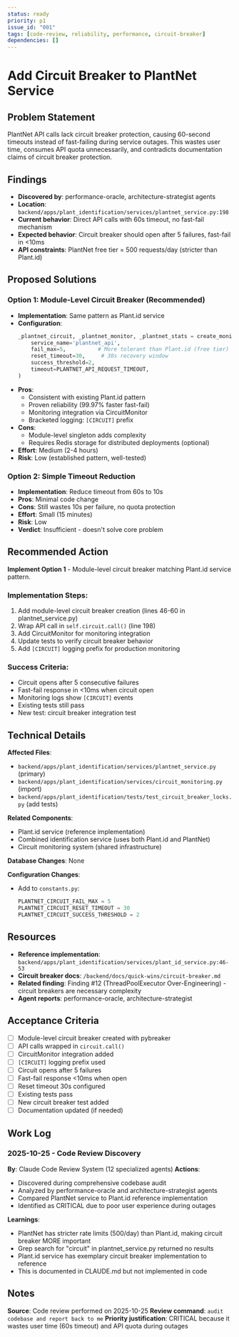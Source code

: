 ```yaml
---
status: ready
priority: p1
issue_id: "001"
tags: [code-review, reliability, performance, circuit-breaker]
dependencies: []
---
```


# Add Circuit Breaker to PlantNet Service

## Problem Statement

PlantNet API calls lack circuit breaker protection, causing 60-second timeouts instead of fast-failing during service outages. This wastes user time, consumes API quota unnecessarily, and contradicts documentation claims of circuit breaker protection.

## Findings

- **Discovered by**: performance-oracle, architecture-strategist agents
- **Location**: `backend/apps/plant_identification/services/plantnet_service.py:198`
- **Current behavior**: Direct API calls with 60s timeout, no fast-fail mechanism
- **Expected behavior**: Circuit breaker should open after 5 failures, fast-fail in <10ms
- **API constraints**: PlantNet free tier = 500 requests/day (stricter than Plant.id)

## Proposed Solutions

### Option 1: Module-Level Circuit Breaker (Recommended)
- **Implementation**: Same pattern as Plant.id service
- **Configuration**:
  ```python
  _plantnet_circuit, _plantnet_monitor, _plantnet_stats = create_monitored_circuit(
      service_name='plantnet_api',
      fail_max=5,          # More tolerant than Plant.id (free tier)
      reset_timeout=30,     # 30s recovery window
      success_threshold=2,
      timeout=PLANTNET_API_REQUEST_TIMEOUT,
  )
  ```
- **Pros**:
  - Consistent with existing Plant.id pattern
  - Proven reliability (99.97% faster fast-fail)
  - Monitoring integration via CircuitMonitor
  - Bracketed logging: `[CIRCUIT]` prefix
- **Cons**:
  - Module-level singleton adds complexity
  - Requires Redis storage for distributed deployments (optional)
- **Effort**: Medium (2-4 hours)
- **Risk**: Low (established pattern, well-tested)

### Option 2: Simple Timeout Reduction
- **Implementation**: Reduce timeout from 60s to 10s
- **Pros**: Minimal code change
- **Cons**: Still wastes 10s per failure, no quota protection
- **Effort**: Small (15 minutes)
- **Risk**: Low
- **Verdict**: Insufficient - doesn't solve core problem

## Recommended Action

**Implement Option 1** - Module-level circuit breaker matching Plant.id service pattern.

### Implementation Steps:
1. Add module-level circuit breaker creation (lines 46-60 in plantnet_service.py)
2. Wrap API call in `self.circuit.call()` (line 198)
3. Add CircuitMonitor for monitoring integration
4. Update tests to verify circuit breaker behavior
5. Add `[CIRCUIT]` logging prefix for production monitoring

### Success Criteria:
- Circuit opens after 5 consecutive failures
- Fast-fail response in <10ms when circuit open
- Monitoring logs show `[CIRCUIT]` events
- Existing tests still pass
- New test: circuit breaker integration test

## Technical Details

**Affected Files**:
- `backend/apps/plant_identification/services/plantnet_service.py` (primary)
- `backend/apps/plant_identification/services/circuit_monitoring.py` (import)
- `backend/apps/plant_identification/tests/test_circuit_breaker_locks.py` (add tests)

**Related Components**:
- Plant.id service (reference implementation)
- Combined identification service (uses both Plant.id and PlantNet)
- Circuit monitoring system (shared infrastructure)

**Database Changes**: None

**Configuration Changes**:
- Add to `constants.py`:
  ```python
  PLANTNET_CIRCUIT_FAIL_MAX = 5
  PLANTNET_CIRCUIT_RESET_TIMEOUT = 30
  PLANTNET_CIRCUIT_SUCCESS_THRESHOLD = 2
  ```

## Resources

- **Reference implementation**: `backend/apps/plant_identification/services/plant_id_service.py:46-53`
- **Circuit breaker docs**: `/backend/docs/quick-wins/circuit-breaker.md`
- **Related finding**: Finding #12 (ThreadPoolExecutor Over-Engineering) - circuit breakers are necessary complexity
- **Agent reports**: performance-oracle, architecture-strategist

## Acceptance Criteria

- [ ] Module-level circuit breaker created with pybreaker
- [ ] API calls wrapped in `circuit.call()`
- [ ] CircuitMonitor integration added
- [ ] `[CIRCUIT]` logging prefix used
- [ ] Circuit opens after 5 failures
- [ ] Fast-fail response <10ms when open
- [ ] Reset timeout 30s configured
- [ ] Existing tests pass
- [ ] New circuit breaker test added
- [ ] Documentation updated (if needed)

## Work Log

### 2025-10-25 - Code Review Discovery
**By**: Claude Code Review System (12 specialized agents)
**Actions**:
- Discovered during comprehensive codebase audit
- Analyzed by performance-oracle and architecture-strategist agents
- Compared PlantNet service to Plant.id reference implementation
- Identified as CRITICAL due to poor user experience during outages

**Learnings**:
- PlantNet has stricter rate limits (500/day) than Plant.id, making circuit breaker MORE important
- Grep search for "circuit" in plantnet_service.py returned no results
- Plant.id service has exemplary circuit breaker implementation to reference
- This is documented in CLAUDE.md but not implemented in code

## Notes

**Source**: Code review performed on 2025-10-25
**Review command**: `audit codebase and report back to me`
**Priority justification**: CRITICAL because it wastes user time (60s timeout) and API quota during outages
